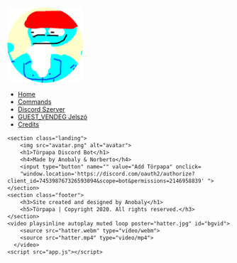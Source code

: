 <!DOCTYPE html>
<html lang="en">

<head>
    <meta charset="UTF-8">
    <meta name="viewport" content="width=device-width, initial-scale=1.0">
    <title>Törpapa | Home</title>
    <link rel="shortcut icon" type="image/x-icon" href="favicon.ico">
    <link href="https://fonts.googleapis.com/css2?family=Slabo+27px&family=Teko&family=Varela+Round&display=swap" rel="stylesheet">
    <link rel="stylesheet" href="styles.css">
</head>

<body>
    <div class="logo"><a href="index.html"><img src="avatar2.png" alt="error"></a>
    </div>
    <nav>
        <div class="hamburger">
            <div class="line"></div>
            <div class="line"></div>
            <div class="line"></div>
        </div>
        <ul class="nav-links">
            <li><a href="index.html">Home</a></li>
            <li><a href="Parancsok.html">Commands</a></li>
            <li><a href="Discord.html">Discord Szerver</a></li>
            <li><a href="wifijelszo.html">GUEST_VENDEG Jelszó</a></li>
            <li><a href="Credits.html">Credits</a></li>
        </ul>
    </nav>

    <section class="landing">
        <img src="avatar.png" alt="avatar">
        <h1>Törpapa Discord Bot</h1>
        <h4>Made by Anobaly & Norberto</h4>
        <input type="button" name="" value="Add Törpapa" onclick=
        "window.location='https://discord.com/oauth2/authorize?client_id=745398767326593094&scope=bot&permissions=2146958839' ">
    </section>
    <section class="footer">
        <h3>Site created and designed by Anobaly</h1>
        <h5>Törpapa | Copyright 2020. All rights reserved.</h3>
    </section>
    <video playsinline autoplay muted loop poster="hatter.jpg" id="bgvid">
        <source src="hatter.webm" type="video/webm">
        <source src="hatter.mp4" type="video/mp4">
      </video>
    <script src="app.js"></script>
</body>

</html>